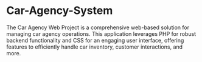 # Car-Agency-System

The Car Agency Web Project is a comprehensive web-based solution for managing car agency operations. This application leverages PHP for robust backend functionality and CSS for an engaging user interface, offering features to efficiently handle car inventory, customer interactions, and more.
